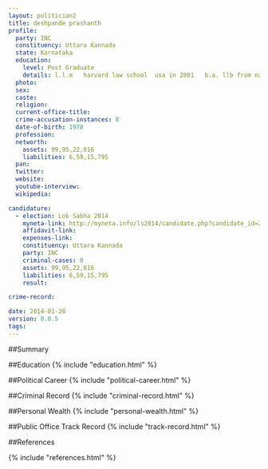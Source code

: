 ```yaml
---
layout: politician2
title: deshpande prashanth
profile: 
  party: INC
  constituency: Uttara Kannada
  state: Karnataka
  education: 
    level: Post Graduate
    details: l.l.m   harvard law school  usa in 2001   b.a. llb from national law school of india university  bangalore in 2000
  photo: 
  sex: 
  caste: 
  religion: 
  current-office-title: 
  crime-accusation-instances: 0
  date-of-birth: 1978
  profession: 
  networth: 
    assets: 99,95,22,016
    liabilities: 6,59,15,795
  pan: 
  twitter: 
  website: 
  youtube-interview: 
  wikipedia: 

candidature: 
  - election: Lok Sabha 2014
    myneta-link: http://myneta.info/ls2014/candidate.php?candidate_id=2200
    affidavit-link: 
    expenses-link: 
    constituency: Uttara Kannada 
    party: INC
    criminal-cases: 0
    assets: 99,95,22,016
    liabilities: 6,59,15,795
    result:  

crime-record: 

date: 2014-01-28
version: 0.0.5
tags: 
---
```

##Summary


##Education
{% include "education.html" %}


##Political Career
{% include "political-career.html" %}


##Criminal Record
{% include "criminal-record.html" %}


##Personal Wealth
{% include "personal-wealth.html" %}


##Public Office Track Record
{% include "track-record.html" %}


##References


{% include "references.html" %}
